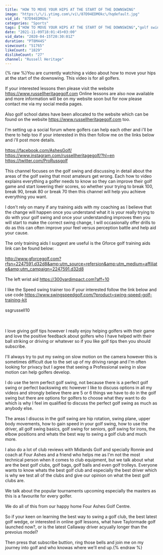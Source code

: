```yaml
---
title: "HOW TO MOVE YOUR HIPS AT THE START OF THE DOWNSWING"
image: "https:\/\/i.ytimg.com\/vi\/87D94EDMOkc\/hqdefault.jpg"
vid_id: "87D94EDMOkc"
categories: "Sports"
tags: ["HOW TO MOVE YOUR HIPS AT THE START OF THE DOWNSWING","golf swing","charles barkley golf swing"]
date: "2021-11-09T18:01:45+03:00"
vid_date: "2020-04-15T20:30:01Z"
duration: "PT8M44S"
viewcount: "51765"
likeCount: "1829"
dislikeCount: "27"
channel: "Russell Heritage"
---
```

{% raw %}You are currently watching a video about how to move your hips at the start of the downswing. This video is for all golfers. <br /><br />If your interested lessons then please visit the website <a rel="nofollow" target="blank" href="https://www.russellheritagegolf.com">https://www.russellheritagegolf.com</a> Online lessons are also now available and more information will be on my website soon but for now please contact me via my social media pages.<br /><br />Also golf school dates have been allocated to the website which can be found on the website <a rel="nofollow" target="blank" href="https://www.russellheritagegolf.com">https://www.russellheritagegolf.com</a> too.<br /><br />I'm setting up a social forum where golfers can help each other and i'll be there to help too if your interested in this then follow me on the links below and i'll post more details. <br /><br /><a rel="nofollow" target="blank" href="https://facebook.com/AshesGolf/">https://facebook.com/AshesGolf/</a><br /><a rel="nofollow" target="blank" href="https://www.instagram.com/russellheritagegolf/?hl=en">https://www.instagram.com/russellheritagegolf/?hl=en</a><br /><a rel="nofollow" target="blank" href="https://twitter.com/ProRussgolf">https://twitter.com/ProRussgolf</a><br /><br />This channel focuses on the golf swing and discussing in detail about the areas of the golf swing that most amateurs get wrong. Each how to video explains everything a golfer needs to know so they can improve their golf game and start lowering their scores, so whether your trying to break 100, break 90, break 80 or break 70 then this channel will help you achieve everything you want. <br /><br />I don't rely on many if any training aids with my coaching as I believe that the change will happen once you understand what it is your really trying to do with your golf swing and once your understanding improves then you will start to make the correct swing change, I will occasionally offer drills to do as this can often improve your feel versus perception battle and help aid your cause.<br /><br />The only training aids I suggest are useful is the Gforce golf training aids link can be found below:<br /><br /><a rel="nofollow" target="blank" href="http://www.gforcegolf.com?rfsn=2247591.d32d8&amp;utm_source=refersion&amp;utm_medium=affiliate&amp;utm_campaign=2247591.d32d8">http://www.gforcegolf.com?rfsn=2247591.d32d8&amp;utm_source=refersion&amp;utm_medium=affiliate&amp;utm_campaign=2247591.d32d8</a><br /><br />The left wrist aid <a rel="nofollow" target="blank" href="https://300yardimpact.com?aff=10">https://300yardimpact.com?aff=10</a> <br /><br />I like the Speed swing trainer too if your interested follow the link below and use code <a rel="nofollow" target="blank" href="https://www.swingspeedgolf.com/?product=swing-speed-golf-training-kit">https://www.swingspeedgolf.com/?product=swing-speed-golf-training-kit</a><br /><br />ssgrussell10<br /><br /><br /><br />I love giving golf tips however I really enjoy helping golfers with their game and love the positive feedback about golfers who I have helped with their ball striking or driving or whatever so if you like golf tips then you should subscribe. <br /><br />I'll always try to put my swing on slow motion on the camera however this is sometimes difficult due to the set up of my driving range and I'm often looking for privacy but I agree that seeing a Professional swing in slow motion can help golfers develop. <br /><br />I do use the term perfect golf swing, not because there is a perfect golf swing or perfect backswing etc however I like to discuss options in all my videos and strongly believe there are 5 or 6 things we have to do in the golf swing but there are options for golfers to choose what they want to do which is why I feel im qualified to discuss the perfect golf swing as much as anybody else. <br /><br />The areas I disucss in the golf swing are hip rotation, swing plane, upper body movements, how to gain speed in your golf swing, how to use the driver, all golf swing basics, golf swing for seniors, golf swing for irons, the elbow positions and whats the best way to swing a golf club and much more. <br /><br />I also do a lot of club reviews with Midlands Golf and specially Ronnie and coach at Four Ashes and a friend who helps me as I'm not the most technical person when it comes to club equipment, but we talk about what are the best golf clubs, golf bags, golf balls and even golf trolleys. Everyone wants to know whats the best golf club and especially the best driver which is why we test all of the clubs and give our opinion on what the best golf clubs are. <br /><br />We talk about the popular tournaments upcoming especially the masters as this is a favourite for every golfer.<br /><br />We do all of this from our happy home Four Ashes Golf Centre. <br /><br />So if your keen on learning the best way to swing a golf club, the best latest golf wedge, or interested in online golf lessons, what have Taylormade golf launched now?, or is the latest Callaway driver acyually longer than the prevoius model?<br /><br />Then press that subscribe buttion, ring those bells and join me on my journey into golf and who knowas where we'll end up.{% endraw %}
